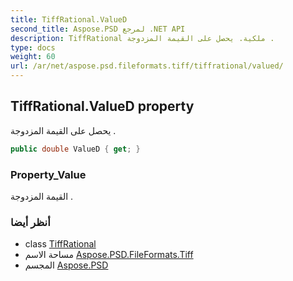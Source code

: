 ```yaml
---
title: TiffRational.ValueD
second_title: Aspose.PSD لمرجع .NET API
description: TiffRational ملكية. يحصل على القيمة المزدوجة .
type: docs
weight: 60
url: /ar/net/aspose.psd.fileformats.tiff/tiffrational/valued/
---
```

## TiffRational.ValueD property

يحصل على القيمة المزدوجة .

```csharp
public double ValueD { get; }
```

### Property_Value

القيمة المزدوجة .

### أنظر أيضا

* class [TiffRational](../)
* مساحة الاسم [Aspose.PSD.FileFormats.Tiff](../../tiffrational/)
* المجسم [Aspose.PSD](../../../)


